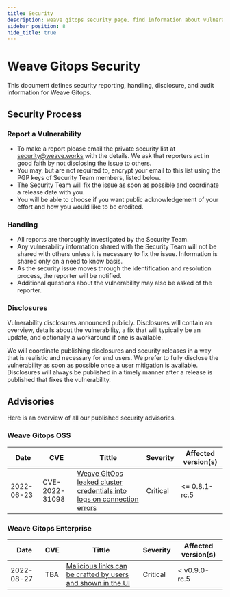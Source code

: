 ```yaml
---
title: Security
description: weave gitops security page. find information about vulnerabilities and others.
sidebar_position: 8
hide_title: true
---
```


# Weave Gitops Security

This document defines security reporting, handling, disclosure, and audit information for Weave Gitops.

## Security Process

### Report a Vulnerability

- To make a report please email the private security list at <security@weave.works> with the details.
  We ask that reporters act in good faith by not disclosing the issue to others.
- You may, but are not required to, encrypt your email to this list using the PGP keys of Security Team members, listed below.
- The Security Team will fix the issue as soon as possible and coordinate a release date with you.
- You will be able to choose if you want public acknowledgement of your effort and how you would like to be credited.

### Handling

- All reports are thoroughly investigated by the Security Team.
- Any vulnerability information shared with the Security Team will not be shared with others unless it is necessary to fix the issue.
  Information is shared only on a need to know basis.
- As the security issue moves through the identification and resolution process, the reporter will be notified.
- Additional questions about the vulnerability may also be asked of the reporter.

### Disclosures

Vulnerability disclosures announced publicly.
Disclosures will contain an overview, details about the vulnerability, a fix that will typically be an update, 
and optionally a workaround if one is available.

We will coordinate publishing disclosures and security releases in a way that is realistic and necessary for end users.
We prefer to fully disclose the vulnerability as soon as possible once a user mitigation is available.
Disclosures will always be published in a timely manner after a release is published that fixes the vulnerability.

## Advisories

Here is an overview of all our published security advisories.

### Weave Gitops OSS

Date | CVE | Tittle                                                                                                                                                   | Severity | Affected version(s) | 
---- | -- |----------------------------------------------------------------------------------------------------------------------------------------------------------|-----------| ------------------- | 
2022-06-23 | CVE-2022-31098| [Weave GitOps leaked cluster credentials into logs on connection errors](https://github.com/advisories/GHSA-xggc-qprg-x6mw) | Critical  | <= 0.8.1-rc.5| 


### Weave Gitops Enterprise

Date | CVE | Tittle                                                                                                                                                   | Severity | Affected version(s) | 
---- | -- |----------------------------------------------------------------------------------------------------------------------------------------------------------|-----------| ------------------- | 
2022-08-27 | TBA | [Malicious links can be crafted by users and shown in the UI](https://github.com/weaveworks/weave-gitops-private/security/advisories/GHSA-378h-hpjp-gxfc) | Critical  | < v0.9.0-rc.5|

